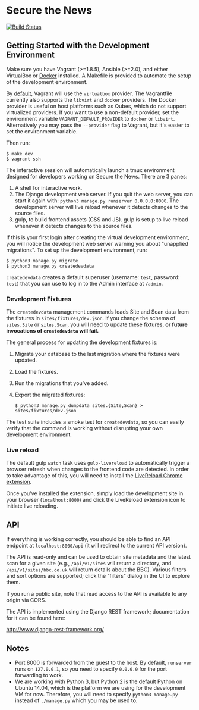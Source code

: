 # Secure the News

[![Build Status](https://travis-ci.org/freedomofpress/securethenews.svg?branch=master)](https://travis-ci.org/freedomofpress/securethenews)

## Getting Started with the Development Environment

Make sure you have Vagrant (>=1.8.5), Ansible (>=2.0), and either VirtualBox or
[Docker](https://docs.docker.com/engine/installation/)
installed. A Makefile is provided to automate the setup of the development
environment.

By [default](https://www.vagrantup.com/docs/providers/default.html), Vagrant
will use the `virtualbox` provider. The Vagrantfile currently also supports the
`libvirt` and `docker` providers. The Docker provider is useful on host
platforms such as Qubes, which do not support virtualized providers. If you
want to use a non-default provider, set the environment variable
`VAGRANT_DEFAULT_PROVIDER` to `docker` or `libvirt`. Alternatively you may pass
the `--provider` flag to Vagrant, but it's easier to set the environment
variable.

Then run:

    $ make dev
    $ vagrant ssh

The interactive session will automatically launch a tmux environment designed
for developers working on Secure the News. There are 3 panes:

1. A shell for interactive work.
2. The Django development web server. If you quit the web server, you can start
   it again with: `python3 manage.py runserver 0.0.0.0:8000`. The development
   server will live reload whenever it detects changes to the source files.
3. gulp, to build frontend assets (CSS and JS). gulp is setup to live reload
   whenever it detects changes to the source files.

If this is your first login after creating the virtual development environment,
you will notice the development web server warning you about "unapplied
migrations". To set up the development environment, run:

    $ python3 manage.py migrate
    $ python3 manage.py createdevdata

`createdevdata` creates a default superuser (username: `test`, password:
`test`) that you can use to log in to the Admin interface at `/admin`.

### Development Fixtures

The `createdevdata` management commands loads Site and Scan data from the
fixtures in `sites/fixtures/dev.json`. If you change the schema of `sites.Site`
or `sites.Scan`, you will need to update these fixtures, **or future
invocations of `createdevdata` will fail.**

The general process for updating the development fixtures is:

1. Migrate your database to the last migration where the fixtures were updated.
2. Load the fixtures.
3. Run the migrations that you've added.
4. Export the migrated fixtures:

    ```
    $ python3 manage.py dumpdata sites.{Site,Scan} > sites/fixtures/dev.json
    ```

The test suite includes a smoke test for `createdevdata`, so you can easily
verify that the command is working without disrupting your own development
environment.

### Live reload

The default gulp `watch` task uses `gulp-livereload` to automatically trigger a
browser refresh when changes to the frontend code are detected. In order to take
advantage of this, you will need to install the [LiveReload Chrome
extension](https://chrome.google.com/webstore/detail/livereload/jnihajbhpnppcggbcgedagnkighmdlei?hl=en).

Once you've installed the extension, simply load the development site in your
browser (`localhost:8000`) and click the LiveReload extension icon to initiate
live reloading.

## API

If everything is working correctly, you should be able to find an API endpoint
at `localhost:8000/api` (it will redirect to the current API version).

The API is read-only and can be used to obtain site metadata and the latest scan
for a given site (e.g., `/api/v1/sites` will return a directory, and
`/api/v1/sites/bbc.co.uk` will return details about the BBC). Various filters
and sort options are supported; click the "filters" dialog in the UI to explore
them.

If you run a public site, note that read access to the API is available to any
origin via CORS.

The API is implemented using the Django REST framework; documentation for it can
be found here:

http://www.django-rest-framework.org/

## Notes

* Port 8000 is forwarded from the guest to the host. By default, `runserver`
  runs on `127.0.0.1`, so you need to specify `0.0.0.0` for the port forwarding
  to work.
* We are working with Python 3, but Python 2 is the default Python on Ubuntu
  14.04, which is the platform we are using for the development VM for now.
  Therefore, you will need to specify `python3 manage.py` instead of
  `./manage.py` which you may be used to.
